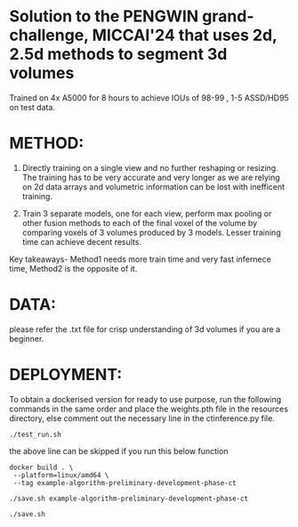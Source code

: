 # Solution to the PENGWIN grand-challenge, MICCAI'24 that uses 2d, 2.5d methods to segment 3d volumes

Trained on 4x A5000 for 8 hours to achieve IOUs of 98-99 , 1-5 ASSD/HD95 on test data.

# METHOD:

1) Directly training on a single view and no further reshaping or resizing.
   The training has to be very accurate and very longer as we are relying on 2d data arrays and volumetric information can be lost with inefficent training.

2) Train 3 separate models, one for each view, perform max pooling or other fusion methods to each of the final voxel of the volume by comparing voxels of 3 volumes produced by 3 models. Lesser training time can achieve decent results. 

Key takeaways- Method1 needs more train time and very fast infernece time, Method2 is the opposite of it. 

# DATA:

please refer the .txt file for crisp understanding of 3d volumes if you are a beginner.

# DEPLOYMENT:

To obtain a dockerised version for ready to use purpose, run the following commands in the same order and place the 
weights.pth file in the resources directory, else comment out the necessary line in the ctinference.py file.

```
./test_run.sh
```

the above line can be skipped if you run this below function
```
docker build . \
 --platform=linux/amd64 \
 --tag example-algorithm-preliminary-development-phase-ct
```

```
./save.sh example-algorithm-preliminary-development-phase-ct
```

```
./save.sh
```
